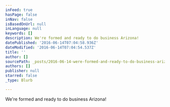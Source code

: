 ```yaml
---
inFeed: true
hasPage: false
inNav: false
isBasedOnUrl: null
inLanguage: null
keywords: []
description: We're formed and ready to do business Arizona!
datePublished: '2016-06-14T07:04:58.936Z'
dateModified: '2016-06-14T07:04:54.537Z'
title: ''
author: []
sourcePath: _posts/2016-06-14-were-formed-and-ready-to-do-business-arizona.md
authors: []
publisher: null
starred: false
_type: Blurb

---
```

We're formed and ready to do business Arizona!